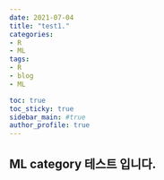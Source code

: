 ```yaml
---
date: 2021-07-04
title: "test1."
categories: 
- R
- ML
tags: 
- R 
- blog
- ML

toc: true  
toc_sticky: true 
sidebar_main: #true
author_profile: true
---
```


## ML category 테스트 입니다. <br>


